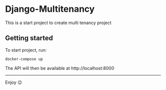 # Django-Multitenancy

This is a start project to create multi tenancy project

## Getting started

To start project, run:

```
docker-compose up
```

The API will then be available at http://localhost:8000

---

Enjoy :wink:
